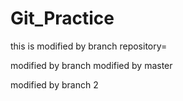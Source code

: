 # Git_Practice
this is modified by branch  repository=

modified by branch  modified by master

modified by branch 2
